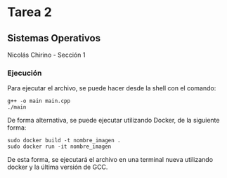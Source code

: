 # Tarea 2
## Sistemas Operativos

Nicolás Chirino - Sección 1

### Ejecución

Para ejecutar el archivo, se puede hacer desde la shell con el comando:

```shell
g++ -o main main.cpp
./main
```

De forma alternativa, se puede ejecutar utilizando Docker, de la siguiente forma:

```shell
sudo docker build -t nombre_imagen .
sudo docker run -it nombre_imagen
```

De esta forma, se ejecutará el archivo en una terminal nueva utilizando docker y la última versión de GCC.
